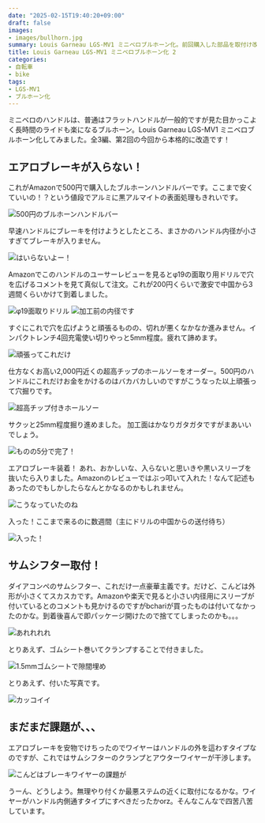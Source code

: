 ```yaml
---
date: "2025-02-15T19:40:20+09:00"
draft: false
images: 
- images/bullhorn.jpg
summary: Louis Garneau LGS-MV1 ミニベロブルホーン化。前回購入した部品を取付け改造していきます！
title: Louis Garneau LGS-MV1 ミニベロブルホーン化 2
categories:
- 自転車
- bike
tags:
- LGS-MV1
- ブルホーン化
---
```


ミニベロのハンドルは、普通はフラットハンドルが一般的ですが見た目かっこよく長時間のライドも楽になるブルホーン。Louis
Garneau LGS-MV1
ミニベロブルホーン化してみました。全3編、第2回の今回から本格的に改造です！

## エアロブレーキが入らない！

これがAmazonで500円で購入したブルホーンハンドルバーです。ここまで安くていいの！？という値段でアルミに黒アルマイトの表面処理もきれいです。

![500円のブルホーンハンドルバー](./images/IMG_4339.JPG)

早速ハンドルにブレーキを付けようとしたところ、まさかのハンドル内径が小さすぎてブレーキが入りません。

![はいらないよー！](./images/IMG_4343.JPG)

Amazonでこのハンドルのユーサーレビューを見るとφ19の面取り用ドリルで穴を広げるコメントを見て真似して注文。これが200円くらいで激安で中国から3週間くらいかけて到着しました。

![φ19面取りドリル](./images/IMG_4344.JPG)
![加工前の内径です](./images/IMG_4345.JPG)

すぐにこれで穴を広げようと頑張るものの、切れが悪くなかなか進みません。インパクトレンチ4回充電使い切りやっと5mm程度。疲れて諦めます。

![頑張ってこれだけ](./images/IMG_4346.JPG)

仕方なくお高い2,000円近くの超高チップのホールソーをオーダー。500円のハンドルにこれだけお金をかけるのはバカバカしいのですがこうなった以上頑張って穴掘りです。

![超高チップ付きホールソー](./images/IMG_4355.JPG)

サクッと25mm程度掘り進めました。
加工面はかなりガタガタですがまあいいでしょう。

![ものの5分で完了！](./images/IMG_4356.JPG)

エアロブレーキ装着！
あれ、おかしいな、入らないと思いきや黒いスリーブを抜いたら入りました。Amazonのレビューではぶっ叩いて入れた！なんて記述もあったのでもしかしたらなんとかなるのかもしれません。

![こうなっていたのね](./images/IMG_4357.JPG)

入った！ここまで来るのに数週間（主にドリルの中国からの送付待ち）

![入った！](./images/IMG_4362.JPG)

## サムシフター取付！

ダイアコンペのサムシフター、これだけ一点豪華主義です。だけど、こんどは外形が小さくてスカスカです。Amazonや楽天で見ると小さい内径用にスリーブが付いているとのコメントも見かけるのですがbchariが買ったものは付いてなかったのかな。到着後喜んで即パッケージ開けたので捨ててしまったのかも。。。

![あれれれれ](./images/IMG_4359.JPG)

とりあえず、ゴムシート巻いてクランプすることで付きました。

![1.5mmゴムシートで隙間埋め](./images/IMG_4360.JPG)

とりあえず、付いた写真です。

![カッコイイ](./images/IMG_4361.JPG)

## まだまだ課題が、、、

エアロブレーキを安物でけちったのでワイヤーはハンドルの外を這わすタイプなのですが、これではサムシフターのクランプとアウターワイヤーが干渉します。

![こんどはブレーキワイヤーの課題が](./images/IMG_4363.JPG)

うーん、どうしよう。無理やり付くか最悪ステムの近くに取付になるかな。ワイヤーがハンドル内側通すタイプにすべきだったかorz。そんなこんなで四苦八苦しています。
